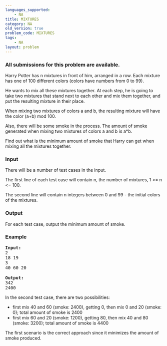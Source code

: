 ```yaml
---
languages_supported:
    - NA
title: MIXTURES
category: NA
old_version: true
problem_code: MIXTURES
tags:
    - NA
layout: problem
---
```

###  All submissions for this problem are available. 

Harry Potter has n mixtures in front of him, arranged in a row. Each mixture has one of 100 different colors (colors have numbers from 0 to 99).

He wants to mix all these mixtures together. At each step, he is going to take two mixtures that stand next to each other and mix them together, and put the resulting mixture in their place.

When mixing two mixtures of colors a and b, the resulting mixture will have the color (a+b) mod 100.

Also, there will be some smoke in the process. The amount of smoke generated when mixing two mixtures of colors a and b is a\*b.

Find out what is the minimum amount of smoke that Harry can get when mixing all the mixtures together.

### Input

There will be a number of test cases in the input.

The first line of each test case will contain n, the number of mixtures, 1 <= n <= 100.

The second line will contain n integers between 0 and 99 - the initial colors of the mixtures.

### Output

For each test case, output the minimum amount of smoke.

### Example

<pre><b>Input:</b>
2
18 19
3
40 60 20

<b>Output:</b>
342
2400
</pre>
In the second test case, there are two possibilities:

- first mix 40 and 60 (smoke: 2400), getting 0, then mix 0 and 20 (smoke: 0); total amount of smoke is 2400
- first mix 60 and 20 (smoke: 1200), getting 80, then mix 40 and 80 (smoke: 3200); total amount of smoke is 4400

The first scenario is the correct approach since it minimizes the amount of smoke produced.
